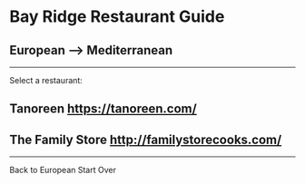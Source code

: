 # Bay Ridge Restaurant Guide
## European --> Mediterranean
---
Select a restaurant:
## Tanoreen https://tanoreen.com/
## The Family Store http://familystorecooks.com/
---
Back to European 
Start Over
